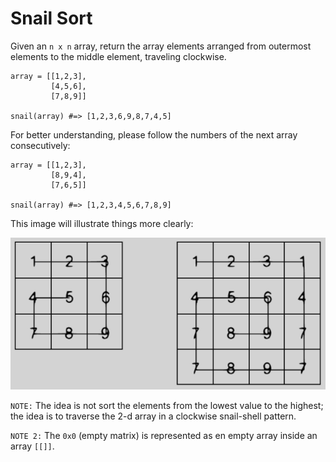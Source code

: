 # Snail Sort
Given an `n x n` array, return the array elements arranged from outermost elements to the middle element, traveling clockwise.

```
array = [[1,2,3],
         [4,5,6],
         [7,8,9]]
         
snail(array) #=> [1,2,3,6,9,8,7,4,5]
```

For better understanding, please follow the numbers of the next array consecutively:

```
array = [[1,2,3],
         [8,9,4],
         [7,6,5]]
         
snail(array) #=> [1,2,3,4,5,6,7,8,9]
```

This image will illustrate things more clearly:

![img.png](img.png)

`NOTE:` The idea is not sort the elements from the lowest value to the highest; the idea is to traverse the 2-d array in a clockwise snail-shell pattern.

`NOTE 2:` The `0x0` (empty matrix) is represented as en empty array inside an array `[[]]`.